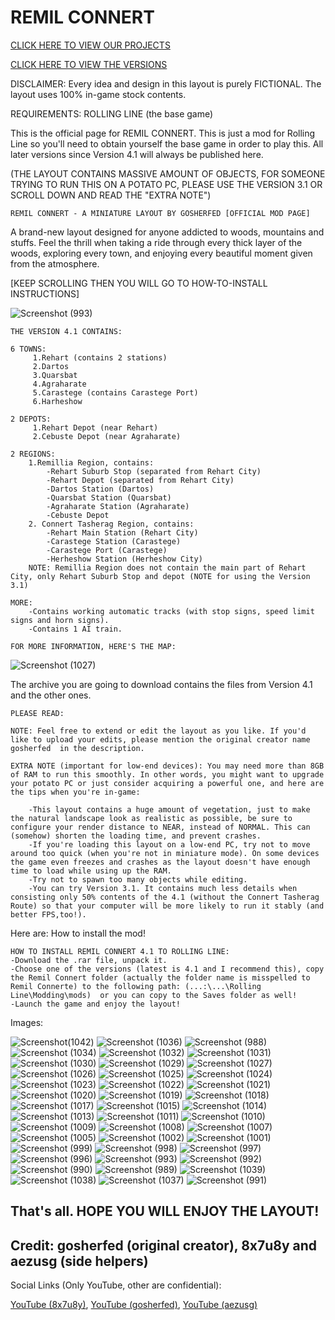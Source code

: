 # REMIL CONNERT

[CLICK HERE TO VIEW OUR PROJECTS](https://github.com/gosherfed/GOSHERFED-PROJECTS)


[CLICK HERE TO VIEW THE VERSIONS](https://github.com/gosherfed/REMIL-CONNERT/releases)


DISCLAIMER: Every idea and design in this layout is purely FICTIONAL. The layout uses 100% in-game stock contents.

REQUIREMENTS: ROLLING LINE (the base game)

This is the official page for REMIL CONNERT. This is just a mod for Rolling Line so you'll need to obtain yourself the base game in order to play this.
All later versions since Version 4.1 will always be published here.

(THE LAYOUT CONTAINS MASSIVE AMOUNT OF OBJECTS, FOR SOMEONE TRYING TO RUN THIS ON A POTATO PC, PLEASE USE THE VERSION 3.1 OR SCROLL DOWN AND READ THE "EXTRA NOTE")

    REMIL CONNERT - A MINIATURE LAYOUT BY GOSHERFED [OFFICIAL MOD PAGE]


A brand-new layout designed for anyone addicted to woods, mountains and stuffs.
Feel the thrill when taking a ride through every thick layer of the woods, exploring every town, and enjoying every beautiful moment given from the atmosphere.

[KEEP SCROLLING THEN YOU WILL GO TO HOW-TO-INSTALL INSTRUCTIONS]

![Screenshot (993)](https://github.com/user-attachments/assets/25554938-0ec9-48ce-9f2d-b1696eacd33a)


    THE VERSION 4.1 CONTAINS: 
    
    6 TOWNS:
         1.Rehart (contains 2 stations)
         2.Dartos
         3.Quarsbat
         4.Agraharate
         5.Carastege (contains Carastege Port)
         6.Harheshow

    2 DEPOTS:
         1.Rehart Depot (near Rehart)
         2.Cebuste Depot (near Agraharate)

    2 REGIONS:
        1.Remillia Region, contains:
            -Rehart Suburb Stop (separated from Rehart City)
            -Rehart Depot (separated from Rehart City)
            -Dartos Station (Dartos)
            -Quarsbat Station (Quarsbat)
            -Agraharate Station (Agraharate)
            -Cebuste Depot
        2. Connert Tasherag Region, contains:
            -Rehart Main Station (Rehart City)
            -Carastege Station (Carastege)
            -Carastege Port (Carastege)
            -Herheshow Station (Herheshow City)
        NOTE: Remillia Region does not contain the main part of Rehart City, only Rehart Suburb Stop and depot (NOTE for using the Version 3.1)

    MORE:
        -Contains working automatic tracks (with stop signs, speed limit signs and horn signs).
        -Contains 1 AI train.

    FOR MORE INFORMATION, HERE'S THE MAP:
![Screenshot (1027)](https://github.com/user-attachments/assets/289ef612-dc4f-4926-b20e-41c098b8e2d3)


The archive you are going to download contains the files from Version 4.1 and the other ones.

    PLEASE READ:

    NOTE: Feel free to extend or edit the layout as you like. If you'd like to upload your edits, please mention the original creator name  gosherfed  in the description.

    EXTRA NOTE (important for low-end devices): You may need more than 8GB of RAM to run this smoothly. In other words, you might want to upgrade your potato PC or just consider acquiring a powerful one, and here are the tips when you're in-game:

        -This layout contains a huge amount of vegetation, just to make the natural landscape look as realistic as possible, be sure to configure your render distance to NEAR, instead of NORMAL. This can (somehow) shorten the loading time, and prevent crashes.
        -If you're loading this layout on a low-end PC, try not to move around too quick (when you're not in miniature mode). On some devices the game even freezes and crashes as the layout doesn't have enough time to load while using up the RAM.
        -Try not to spawn too many objects while editing.
        -You can try Version 3.1. It contains much less details when consisting only 50% contents of the 4.1 (without the Connert Tasherag Route) so that your computer will be more likely to run it stably (and better FPS,too!).


Here are: How to install the mod!

    HOW TO INSTALL REMIL CONNERT 4.1 TO ROLLING LINE:
    -Download the .rar file, unpack it.
    -Choose one of the versions (latest is 4.1 and I recommend this), copy the Remil Connert folder (actually the folder name is misspelled to Remil Connerte) to the following path: (...:\...\Rolling Line\Modding\mods)  or you can copy to the Saves folder as well!
    -Launch the game and enjoy the layout!

Images:

![Screenshot(1042)](https://github.com/user-attachments/assets/cfbbc540-7ac7-42ed-accf-35c944ba9c92)
![Screenshot (1036)](https://github.com/user-attachments/assets/5c2ff3db-68da-4bb0-b59b-5a7a77297ecd)
![Screenshot (988)](https://github.com/user-attachments/assets/f462b42e-cdbb-4112-aa1a-124c05e8e594)
![Screenshot (1034)](https://github.com/user-attachments/assets/29ea49d5-0983-4bb9-b1fe-03b7b55ed9d7)
![Screenshot (1032)](https://github.com/user-attachments/assets/08757165-66cc-4da1-8d68-fa72760fad53)
![Screenshot (1031)](https://github.com/user-attachments/assets/5e8a8b76-66cc-46eb-9864-dfdbdf0040e5)
![Screenshot (1030)](https://github.com/user-attachments/assets/3076118e-d697-4a50-bd37-0c0e6b58d07e)
![Screenshot (1029)](https://github.com/user-attachments/assets/fc256eda-0bb6-41aa-a596-afd5efecaf11)
![Screenshot (1027)](https://github.com/user-attachments/assets/a02dc2d4-be96-4308-9fb0-0a56f0a6d9fc)
![Screenshot (1026)](https://github.com/user-attachments/assets/70e9e453-90d7-47b9-ae65-3986b3812441)
![Screenshot (1025)](https://github.com/user-attachments/assets/5dbfe6d9-77d3-4587-bc07-1aef0e52dddc)
![Screenshot (1024)](https://github.com/user-attachments/assets/2457c82a-ceca-4c18-8739-e6558148db2e)
![Screenshot (1023)](https://github.com/user-attachments/assets/90ab5f15-8bf1-4d56-9f6e-d200491fc8b2)
![Screenshot (1022)](https://github.com/user-attachments/assets/683d1789-d51d-40ec-96fe-aca7731b5bd1)
![Screenshot (1021)](https://github.com/user-attachments/assets/d176eef6-f67a-475e-9cc4-a1254f98eb58)
![Screenshot (1020)](https://github.com/user-attachments/assets/059f7518-6c10-4ed2-9d7e-c9a0061a1569)
![Screenshot (1019)](https://github.com/user-attachments/assets/38cc3e83-ba6d-4f30-9458-b9fff8e2d13a)
![Screenshot (1018)](https://github.com/user-attachments/assets/8c32eff4-6554-4b90-af0a-5b92c1ce5c44)
![Screenshot (1017)](https://github.com/user-attachments/assets/7b6cd576-a673-4534-bd49-2e00dee452ba)
![Screenshot (1015)](https://github.com/user-attachments/assets/cdcf6696-5745-4941-853a-c117be4482b0)
![Screenshot (1014)](https://github.com/user-attachments/assets/62041f55-5ce2-4a99-9e5a-5ee1f3e6d09c)
![Screenshot (1013)](https://github.com/user-attachments/assets/5f7d08a7-5156-4bda-b680-4fbc64d03ed3)
![Screenshot (1011)](https://github.com/user-attachments/assets/e3b916ea-4fb3-455e-90fa-70b5a7615d79)
![Screenshot (1010)](https://github.com/user-attachments/assets/874a48b6-739d-415a-aba2-a731c23cf8da)
![Screenshot (1009)](https://github.com/user-attachments/assets/54b85ae6-3a42-4bad-aa3c-a14708034d74)
![Screenshot (1008)](https://github.com/user-attachments/assets/ef755d70-e9a1-43d0-a1bc-7ee0694a2923)
![Screenshot (1007)](https://github.com/user-attachments/assets/64e54f13-03ca-4d0c-9798-8400d231a1f9)
![Screenshot (1005)](https://github.com/user-attachments/assets/45a2e356-31db-4023-99ad-fb10f5552a4c)
![Screenshot (1002)](https://github.com/user-attachments/assets/5a9d7d1f-a4d7-4f28-8eee-e5b126741a1b)
![Screenshot (1001)](https://github.com/user-attachments/assets/f5594aee-2e80-4a26-b7cb-722e58fe575a)
![Screenshot (999)](https://github.com/user-attachments/assets/5a86fd78-1d2b-480f-a0df-7a62c059d26e)
![Screenshot (998)](https://github.com/user-attachments/assets/f9a5a544-9c08-4d99-9dd4-43c353c73f0b)
![Screenshot (997)](https://github.com/user-attachments/assets/087433f1-b67a-4c75-90bd-931fecefc0ea)
![Screenshot (996)](https://github.com/user-attachments/assets/8988ff86-4355-452a-ad79-cee621c1e183)
![Screenshot (993)](https://github.com/user-attachments/assets/b578dc48-d182-4dde-8a8c-fcdd6bb27788)
![Screenshot (992)](https://github.com/user-attachments/assets/16f93163-c7b4-4c08-aca8-03bdbf57b755)
![Screenshot (990)](https://github.com/user-attachments/assets/8359dd20-443f-436c-8d5b-beda8cec54d7)
![Screenshot (989)](https://github.com/user-attachments/assets/232eace1-dbc4-49c4-8709-6c8933805976)
![Screenshot (1039)](https://github.com/user-attachments/assets/cb804bb8-4af8-40cc-a7bf-72a8d9ce1e68)
![Screenshot (1038)](https://github.com/user-attachments/assets/f58e74e1-fa7c-451b-ae3a-500ec16f6b9e)
![Screenshot (1037)](https://github.com/user-attachments/assets/6e6a601c-6347-4735-9b46-cde9eef6f081)
![Screenshot (991)](https://github.com/user-attachments/assets/0bf740cd-84ab-4ccb-8845-a6025919b72f)

That's all. HOPE YOU WILL ENJOY THE LAYOUT!
--

Credit: gosherfed (original creator), 8x7u8y and aezusg (side helpers)
--
Social Links (Only YouTube, other are confidential):


[YouTube (8x7u8y)](https://www.youtube.com/@8x7u8y), [YouTube (gosherfed)](https://www.youtube.com/@gosherfed), [YouTube (aezusg)](https://www.youtube.com/@aezusg)
